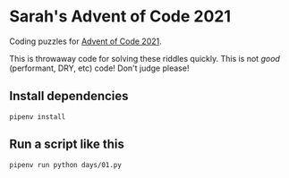 # Sarah's Advent of Code 2021

Coding puzzles for [Advent of Code 2021](https://adventofcode.com).

This is throwaway code for solving these riddles quickly. This is not _good_ (performant, DRY, etc) code! Don't judge please!

## Install dependencies

`pipenv install`

## Run a script like this

`pipenv run python days/01.py`